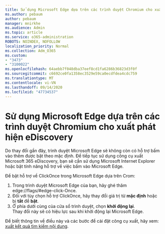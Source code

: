 ```yaml
---
title: Sử dụng Microsoft Edge dựa trên các trình duyệt Chromium cho xuất phát hiện eDiscovery
ms.author: pebaum
author: pebaum
manager: mnirkhe
ms.audience: Admin
ms.topic: article
ms.service: o365-administration
ROBOTS: NOINDEX, NOFOLLOW
localization_priority: Normal
ms.collection: Adm_O365
ms.custom:
- "3473"
- "3100022"
ms.openlocfilehash: 64aebb7f048dba37eef8cd1fa6286b36823d3f0f
ms.sourcegitcommit: c6692ce0fa1358ec3529e59ca0ecdfdea4cdc759
ms.translationtype: MT
ms.contentlocale: vi-VN
ms.lasthandoff: 09/14/2020
ms.locfileid: "47734537"
---
```

# <a name="using-microsoft-edge-based-on-chromium-browsers-for-ediscovery-export"></a>Sử dụng Microsoft Edge dựa trên các trình duyệt Chromium cho xuất phát hiện eDiscovery

Do thay đổi gần đây, trình duyệt Microsoft Edge sẽ không còn có hỗ trợ bấm vào thêm được bật theo mặc định. Để tiếp tục sử dụng công cụ xuất Microsoft 365 eDiscovery, bạn sẽ cần sử dụng Microsoft Internet Explorer hoặc bật tính năng hỗ trợ về việc bấm vào Microsoft Edge. 

Để bật hỗ trợ về ClickOnce trong Microsoft Edge dựa trên Crom: 
1. Trong trình duyệt Microsoft Edge của bạn, hãy ghé thăm edge://flags/#edge-click-Once.
2. Đối với tùy chọn hỗ trợ ClickOnce, hãy thay đổi giá trị từ **mặc định** hoặc bị **tắt** để **bật**. 
3. Ở phía dưới cùng của cửa sổ trình duyệt, chọn **khởi động lại**. <br>
 Thay đổi này sẽ có hiệu lực sau khi khởi động lại Microsoft Edge. 

Để biết thông tin về điều này và các bước để cài đặt công cụ xuất, hãy xem: [ xuất kết quả tìm kiếm nội dung](https://docs.microsoft.com/microsoft-365/compliance/export-search-results).